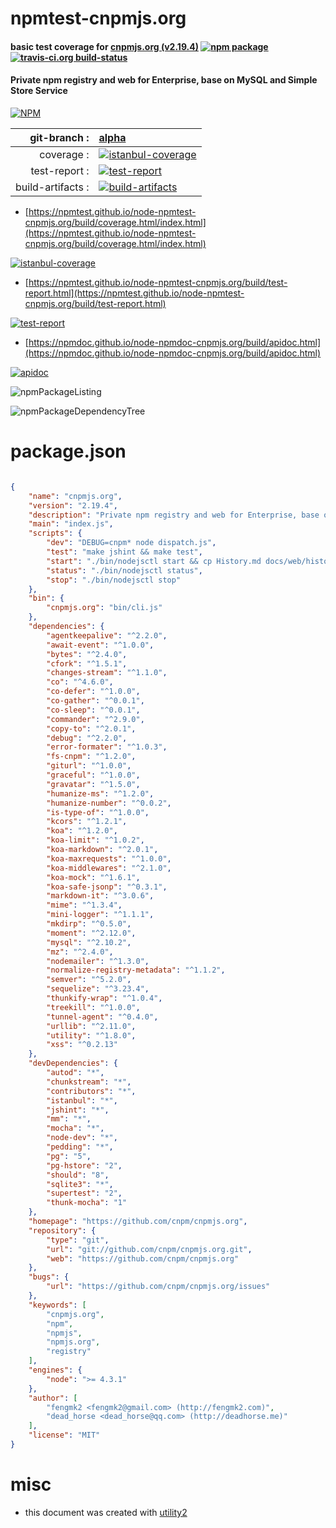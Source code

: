 # npmtest-cnpmjs.org

#### basic test coverage for  [cnpmjs.org (v2.19.4)](https://github.com/cnpm/cnpmjs.org)  [![npm package](https://img.shields.io/npm/v/npmtest-cnpmjs.org.svg?style=flat-square)](https://www.npmjs.org/package/npmtest-cnpmjs.org) [![travis-ci.org build-status](https://api.travis-ci.org/npmtest/node-npmtest-cnpmjs.org.svg)](https://travis-ci.org/npmtest/node-npmtest-cnpmjs.org)

#### Private npm registry and web for Enterprise, base on MySQL and Simple Store Service

[![NPM](https://nodei.co/npm/cnpmjs.org.png?downloads=true&downloadRank=true&stars=true)](https://www.npmjs.com/package/cnpmjs.org)

| git-branch : | [alpha](https://github.com/npmtest/node-npmtest-cnpmjs.org/tree/alpha)|
|--:|:--|
| coverage : | [![istanbul-coverage](https://npmtest.github.io/node-npmtest-cnpmjs.org/build/coverage.badge.svg)](https://npmtest.github.io/node-npmtest-cnpmjs.org/build/coverage.html/index.html)|
| test-report : | [![test-report](https://npmtest.github.io/node-npmtest-cnpmjs.org/build/test-report.badge.svg)](https://npmtest.github.io/node-npmtest-cnpmjs.org/build/test-report.html)|
| build-artifacts : | [![build-artifacts](https://npmtest.github.io/node-npmtest-cnpmjs.org/glyphicons_144_folder_open.png)](https://github.com/npmtest/node-npmtest-cnpmjs.org/tree/gh-pages/build)|

- [https://npmtest.github.io/node-npmtest-cnpmjs.org/build/coverage.html/index.html](https://npmtest.github.io/node-npmtest-cnpmjs.org/build/coverage.html/index.html)

[![istanbul-coverage](https://npmtest.github.io/node-npmtest-cnpmjs.org/build/screenCapture.buildCi.browser.%252Ftmp%252Fbuild%252Fcoverage.lib.html.png)](https://npmtest.github.io/node-npmtest-cnpmjs.org/build/coverage.html/index.html)

- [https://npmtest.github.io/node-npmtest-cnpmjs.org/build/test-report.html](https://npmtest.github.io/node-npmtest-cnpmjs.org/build/test-report.html)

[![test-report](https://npmtest.github.io/node-npmtest-cnpmjs.org/build/screenCapture.buildCi.browser.%252Ftmp%252Fbuild%252Ftest-report.html.png)](https://npmtest.github.io/node-npmtest-cnpmjs.org/build/test-report.html)

- [https://npmdoc.github.io/node-npmdoc-cnpmjs.org/build/apidoc.html](https://npmdoc.github.io/node-npmdoc-cnpmjs.org/build/apidoc.html)

[![apidoc](https://npmdoc.github.io/node-npmdoc-cnpmjs.org/build/screenCapture.buildCi.browser.%252Ftmp%252Fbuild%252Fapidoc.html.png)](https://npmdoc.github.io/node-npmdoc-cnpmjs.org/build/apidoc.html)

![npmPackageListing](https://npmtest.github.io/node-npmtest-cnpmjs.org/build/screenCapture.npmPackageListing.svg)

![npmPackageDependencyTree](https://npmtest.github.io/node-npmtest-cnpmjs.org/build/screenCapture.npmPackageDependencyTree.svg)



# package.json

```json

{
    "name": "cnpmjs.org",
    "version": "2.19.4",
    "description": "Private npm registry and web for Enterprise, base on MySQL and Simple Store Service",
    "main": "index.js",
    "scripts": {
        "dev": "DEBUG=cnpm* node dispatch.js",
        "test": "make jshint && make test",
        "start": "./bin/nodejsctl start && cp History.md docs/web/history.md",
        "status": "./bin/nodejsctl status",
        "stop": "./bin/nodejsctl stop"
    },
    "bin": {
        "cnpmjs.org": "bin/cli.js"
    },
    "dependencies": {
        "agentkeepalive": "^2.2.0",
        "await-event": "^1.0.0",
        "bytes": "^2.4.0",
        "cfork": "^1.5.1",
        "changes-stream": "^1.1.0",
        "co": "^4.6.0",
        "co-defer": "^1.0.0",
        "co-gather": "^0.0.1",
        "co-sleep": "^0.0.1",
        "commander": "^2.9.0",
        "copy-to": "^2.0.1",
        "debug": "^2.2.0",
        "error-formater": "^1.0.3",
        "fs-cnpm": "^1.2.0",
        "giturl": "^1.0.0",
        "graceful": "^1.0.0",
        "gravatar": "^1.5.0",
        "humanize-ms": "^1.2.0",
        "humanize-number": "^0.0.2",
        "is-type-of": "^1.0.0",
        "kcors": "^1.2.1",
        "koa": "^1.2.0",
        "koa-limit": "^1.0.2",
        "koa-markdown": "^2.0.1",
        "koa-maxrequests": "^1.0.0",
        "koa-middlewares": "^2.1.0",
        "koa-mock": "^1.6.1",
        "koa-safe-jsonp": "^0.3.1",
        "markdown-it": "^3.0.6",
        "mime": "^1.3.4",
        "mini-logger": "^1.1.1",
        "mkdirp": "^0.5.0",
        "moment": "^2.12.0",
        "mysql": "^2.10.2",
        "mz": "^2.4.0",
        "nodemailer": "^1.3.0",
        "normalize-registry-metadata": "^1.1.2",
        "semver": "^5.2.0",
        "sequelize": "^3.23.4",
        "thunkify-wrap": "^1.0.4",
        "treekill": "^1.0.0",
        "tunnel-agent": "^0.4.0",
        "urllib": "^2.11.0",
        "utility": "^1.8.0",
        "xss": "^0.2.13"
    },
    "devDependencies": {
        "autod": "*",
        "chunkstream": "*",
        "contributors": "*",
        "istanbul": "*",
        "jshint": "*",
        "mm": "*",
        "mocha": "*",
        "node-dev": "*",
        "pedding": "*",
        "pg": "5",
        "pg-hstore": "2",
        "should": "8",
        "sqlite3": "*",
        "supertest": "2",
        "thunk-mocha": "1"
    },
    "homepage": "https://github.com/cnpm/cnpmjs.org",
    "repository": {
        "type": "git",
        "url": "git://github.com/cnpm/cnpmjs.org.git",
        "web": "https://github.com/cnpm/cnpmjs.org"
    },
    "bugs": {
        "url": "https://github.com/cnpm/cnpmjs.org/issues"
    },
    "keywords": [
        "cnpmjs.org",
        "npm",
        "npmjs",
        "npmjs.org",
        "registry"
    ],
    "engines": {
        "node": ">= 4.3.1"
    },
    "author": [
        "fengmk2 <fengmk2@gmail.com> (http://fengmk2.com)",
        "dead_horse <dead_horse@qq.com> (http://deadhorse.me)"
    ],
    "license": "MIT"
}
```



# misc
- this document was created with [utility2](https://github.com/kaizhu256/node-utility2)
